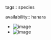 tags:: species

availability:: hanara

- ![image](https://ipfs.io/ipfs/QmYMoGwqW5QjoRdxzT7MkjpeKK5jYLjDiWLRn4hm2Jq295)
- ![image](https://ipfs.io/ipfs/QmcTmtWCt78dJafWPqq2HwJtDoTp1HrQ89k4JA8VNhTZ67)
